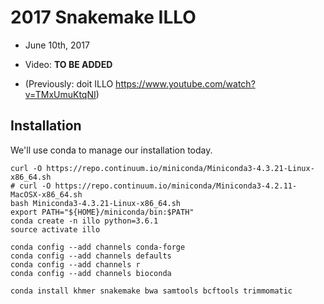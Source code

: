 # 2017 Snakemake ILLO

- June 10th, 2017
- Video: **TO BE ADDED**

- (Previously: doit ILLO https://www.youtube.com/watch?v=TMxUmuKtqNI)

## Installation

We'll use conda to manage our installation today.

```
curl -O https://repo.continuum.io/miniconda/Miniconda3-4.3.21-Linux-x86_64.sh
# curl -O https://repo.continuum.io/miniconda/Miniconda3-4.2.11-MacOSX-x86_64.sh
bash Miniconda3-4.3.21-Linux-x86_64.sh
export PATH="${HOME}/miniconda/bin:$PATH"
conda create -n illo python=3.6.1
source activate illo

conda config --add channels conda-forge
conda config --add channels defaults
conda config --add channels r
conda config --add channels bioconda

conda install khmer snakemake bwa samtools bcftools trimmomatic
```
